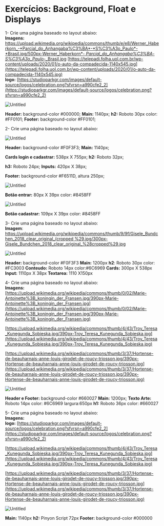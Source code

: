# Exercícios: Background, Float e Displays

1- Crie uma página baseado no layout abaixo:<br>
**Imagens:**
[https://upload.wikimedia.org/wikipedia/commons/thumb/e/e8/Werner_Haberkorn_-*Parcial_do_Anhangaba%C3%BA*-*S%C3%A3o_Paulo*-*Brasil.jpg/500px-Werner_Haberkorn*-
*Parcial_do_Anhangaba%C3%BA*-*S%C3%A3o_Paulo*-_Brasil.jpg](https://upload.wikimedia.org/wikipedia/commons/thumb/e/e8/Werner_Haberkorn_-_Parcial_do_Anhangaba%C3%BA_-_S%C3%A3o_Paulo_-_Brasil.jpg/500px-Werner_Haberkorn_-_Parcial_do_Anhangaba%C3%BA_-_S%C3%A3o_Paulo_-_Brasil.jpg)
[https://telepadi.folha.uol.com.br/wp-content/uploads/2020/01/o-auto-da-compadecida-1140x545.jpg](https://telepadi.folha.uol.com.br/wp-content/uploads/2020/01/o-auto-da-compadecida-1140x545.jpg)<br>
**logo:** [https://studioparkgr.com/images/default-source/logos/celebration.png?sfvrsn=a990cfe2_2](https://studioparkgr.com/images/default-source/logos/celebration.png?sfvrsn=a990cfe2_2)

![Untitled](img/Untitled.png)

**Header:** background-color #000000; **Main:** 1140px;
**h2:** Roboto 30px color: #FF0101; **Footer:** background-color #FF0101;

2- Crie uma página baseado no layout abaixo:<br>

![Untitled](img/Untitled1.png)

**Header:** background-color #F0F3F3; **Main:** 1140px;

**Cards login e cadastrar:** 538px X 755px; **h2:** Roboto 32px;

**h3:** Roboto 24px; **Inputs:** 420px X 38px;

**Footer:** background-color #F6511D, altura 250px;

![Untitled](img/Untitled2.png)

**Botão entrar:** 80px X 39px color: #8458FF

![Untitled](img/Untitled3.png)

**Botão cadastrar:** 109px X 39px color: #8458FF

3- Crie uma página baseado no layout abaixo:<br>
**Imagem**:
[https://upload.wikimedia.org/wikipedia/commons/thumb/9/9f/Gisele_Bundchen_2018_clear_original_(cropped
%29.jpg/300px-Gisele_Bundchen_2018_clear_original_%28cropped%29.jpg](https://upload.wikimedia.org/wikipedia/commons/thumb/9/9f/Gisele_Bundchen_2018_clear_original_%28cropped%29.jpg/300px-Gisele_Bundchen_2018_clear_original_%28cropped%29.jpg)

![Untitled](img/Untitled4.png)

**Header:** background-color #F0F3F3
**Main:** 1200px
**h2**: Roboto 30px color: #FC3003
**Conteudo:** Roboto 14px color:#6C6969
**Cards:** 300px X 538px
**Input:** 1110px X 38px
**Textarea:** 1110 X150px

4- Crie uma página baseado no layout abaixo:<br>
**Imagens:**
[https://upload.wikimedia.org/wikipedia/commons/thumb/0/02/Marie-Antoinette%3B_koningin_der_Fransen.jpg/390px-Marie-Antoinette%3B_koningin_der_Fransen.jpg](https://upload.wikimedia.org/wikipedia/commons/thumb/0/02/Marie-Antoinette%3B_koningin_der_Fransen.jpg/390px-Marie-Antoinette%3B_koningin_der_Fransen.jpg)

[https://upload.wikimedia.org/wikipedia/commons/thumb/4/43/Troy_Teresa_Kunegunda_Sobieska.jpg/390px-Troy_Teresa_Kunegunda_Sobieska.jpg](https://upload.wikimedia.org/wikipedia/commons/thumb/4/43/Troy_Teresa_Kunegunda_Sobieska.jpg/390px-Troy_Teresa_Kunegunda_Sobieska.jpg)

[https://upload.wikimedia.org/wikipedia/commons/thumb/3/37/Hortense-de-beauharnais-anne-louis-girodet-de-roucy-triosson.jpg/390px-Hortense-de-beauharnais-anne-louis-girodet-de-roucy-triosson.jpg](https://upload.wikimedia.org/wikipedia/commons/thumb/3/37/Hortense-de-beauharnais-anne-louis-girodet-de-roucy-triosson.jpg/390px-Hortense-de-beauharnais-anne-louis-girodet-de-roucy-triosson.jpg)

![Untitled](img/Untitled5.png)

**Header e Footer:** background-color #660027
**Main:** 1200px;
**Texto Arte:** Roboto 14px color: #6C6969 largura:650px
**h1:** Roboto 36px color: #660027

5- Crie uma página baseado no layout abaixo:<br>
**Imagens:**<br>
**logo:** [https://studioparkgr.com/images/default-source/logos/celebration.png?sfvrsn=a990cfe2_2](https://studioparkgr.com/images/default-source/logos/celebration.png?sfvrsn=a990cfe2_2)

[https://upload.wikimedia.org/wikipedia/commons/thumb/4/43/Troy_Teresa_Kunegunda_Sobieska.jpg/390px-Troy_Teresa_Kunegunda_Sobieska.jpg](https://upload.wikimedia.org/wikipedia/commons/thumb/4/43/Troy_Teresa_Kunegunda_Sobieska.jpg/390px-Troy_Teresa_Kunegunda_Sobieska.jpg)

[https://upload.wikimedia.org/wikipedia/commons/thumb/3/37/Hortense-de-beauharnais-anne-louis-girodet-de-roucy-triosson.jpg/390px-Hortense-de-beauharnais-anne-louis-girodet-de-roucy-triosson.jpg](https://upload.wikimedia.org/wikipedia/commons/thumb/3/37/Hortense-de-beauharnais-anne-louis-girodet-de-roucy-triosson.jpg/390px-Hortense-de-beauharnais-anne-louis-girodet-de-roucy-triosson.jpg)

![Untitled](img/Untitled6.png)

**Main:** 1140px
**h2:** Pinyon Script 72px
**Footer:** background-color #000000